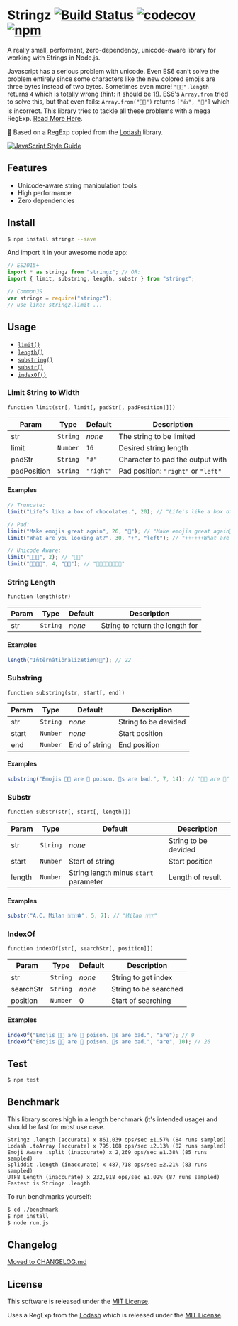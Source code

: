 # Stringz [![Build Status](https://travis-ci.org/sallar/stringz.svg?branch=master)](https://travis-ci.org/sallar/stringz) [![codecov](https://codecov.io/gh/sallar/stringz/branch/master/graph/badge.svg)](https://codecov.io/gh/sallar/stringz) [![npm](https://img.shields.io/npm/dm/stringz.svg)](https://www.npmjs.com/package/stringz)

A really small, performant, zero-dependency, unicode-aware library for working
with Strings in Node.js.

Javascript has a serious problem with unicode. Even ES6 can’t solve the problem
entirely since some characters like the new colored emojis are three bytes
instead of two bytes. Sometimes even more! `"👍🏽".length` returns `4` which is
totally wrong (hint: it should be 1!). ES6's `Array.from` tried to solve this,
but that even fails: `Array.from("👍🏽")` returns `["👍", "🏽"]` which is
incorrect. This library tries to tackle all these problems with a mega RegExp.
[Read More Here](https://mathiasbynens.be/notes/javascript-unicode).

🎈 Based on a RegExp copied from the [Lodash](https://github.com/lodash/lodash)
library.

[![JavaScript Style Guide](https://cdn.rawgit.com/feross/standard/master/badge.svg)](https://github.com/feross/standard)

## Features

* Unicode-aware string manipulation tools
* High performance
* Zero dependencies

## Install

```bash
$ npm install stringz --save
```

And import it in your awesome node app:

```javascript
// ES2015+
import * as stringz from "stringz"; // OR:
import { limit, substring, length, substr } from "stringz";

// CommonJS
var stringz = require("stringz");
// use like: stringz.limit ...
```

## Usage

* [`limit()`](#limit-string-to-width)
* [`length()`](#string-length)
* [`substring()`](#substring)
* [`substr()`](#substr)
* [`indexOf()`](#indexof)

### Limit String to Width

    function limit(str[, limit[, padStr[, padPosition]]])

| Param       | Type                | Default              | Description                                               |
| ----------- | ------------------- | -------------------- | --------------------------------------------------------- |
| str         | <code>String</code> | _none_               | The string to be limited                                  |
| limit       | <code>Number</code> | <code>16</code>      | Desired string length                                     |
| padStr      | <code>String</code> | <code>"#"</code>     | Character to pad the output with                          |
| padPosition | <code>String</code> | <code>"right"</code> | Pad position: <code>"right"</code> or <code>"left"</code> |

#### Examples

```javascript
// Truncate:
limit("Life’s like a box of chocolates.", 20); // "Life's like a box of"

// Pad:
limit("Make emojis great again", 26, "💩"); // "Make emojis great again💩💩💩"
limit("What are you looking at?", 30, "+", "left"); // "++++++What are you looking at?"

// Unicode Aware:
limit("🤔🤔🤔", 2); // "🤔🤔"
limit("👍🏽👍🏽", 4, "👍🏽"); // "👍🏽👍🏽👍🏽👍🏽"
```

### String Length

    function length(str)

| Param | Type                | Default | Description                     |
| ----- | ------------------- | ------- | ------------------------------- |
| str   | <code>String</code> | _none_  | String to return the length for |

#### Examples

```javascript
length("Iñtërnâtiônàlizætiøn☃💩"); // 22
```

### Substring

    function substring(str, start[, end])

| Param | Type                | Default       | Description          |
| ----- | ------------------- | ------------- | -------------------- |
| str   | <code>String</code> | _none_        | String to be devided |
| start | <code>Number</code> | _none_        | Start position       |
| end   | <code>Number</code> | End of string | End position         |

#### Examples

```javascript
substring("Emojis 👍🏽 are 🍆 poison. 🌮s are bad.", 7, 14); // "👍🏽 are 🍆"
```

### Substr

    function substr(str[, start[, length]])

| Param  | Type                | Default                               | Description          |
| ------ | ------------------- | ------------------------------------- | -------------------- |
| str    | <code>String</code> | _none_                                | String to be devided |
| start  | <code>Number</code> | Start of string                       | Start position       |
| length | <code>Number</code> | String length minus `start` parameter | Length of result     |

#### Examples

```javascript
substr("A.C. Milan 🇮🇹⚽️", 5, 7); // "Milan 🇮🇹"
```

### IndexOf

    function indexOf(str[, searchStr[, position]])

| Param     | Type                | Default | Description           |
| --------- | ------------------- | ------- | --------------------- |
| str       | <code>String</code> | _none_  | String to get index   |
| searchStr | <code>String</code> | _none_  | String to be searched |
| position  | <code>Number</code> | 0       | Start of searching    |

#### Examples

```javascript
indexOf("Emojis 👍🏽 are 🍆 poison. 🌮s are bad.", "are"); // 9
indexOf("Emojis 👍🏽 are 🍆 poison. 🌮s are bad.", "are", 10); // 26
```

## Test

```bash
$ npm test
```

## Benchmark

This library scores high in a length benchmark (it's intended usage) and should
be fast for most use case.

```
Stringz .length (accurate) x 861,039 ops/sec ±1.57% (84 runs sampled)
Lodash .toArray (accurate) x 795,108 ops/sec ±2.13% (82 runs sampled)
Emoji Aware .split (inaccurate) x 2,269 ops/sec ±1.38% (85 runs sampled)
Spliddit .length (inaccurate) x 487,718 ops/sec ±2.21% (83 runs sampled)
UTF8 Length (inaccurate) x 232,918 ops/sec ±1.02% (87 runs sampled)
Fastest is Stringz .length
```

To run benchmarks yourself:

```bash
$ cd ./benchmark
$ npm install
$ node run.js
```

## Changelog

[Moved to CHANGELOG.md](CHANGELOG.md)

## License

This software is released under the
[MIT License](http://sallar.mit-license.org/).

Uses a RegExp from the [Lodash](https://github.com/lodash/lodash) which is
released under the
[MIT License](https://raw.githubusercontent.com/lodash/lodash/4.14.1/LICENSE).
